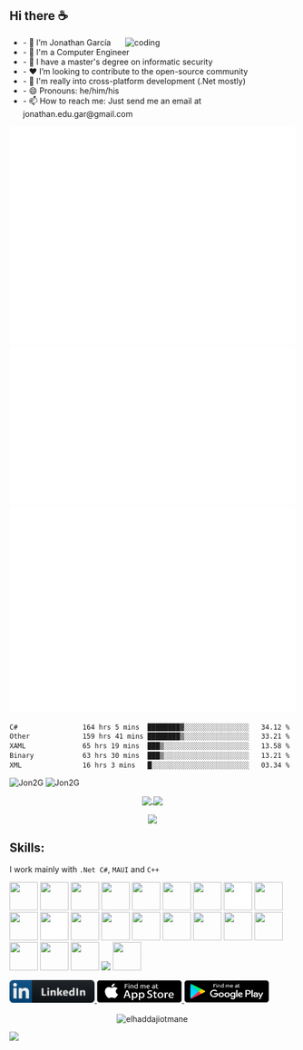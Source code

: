 ### 
## **Hi there ☕**

<img align="right" alt="coding" width="300"   src="https://github-readme-stats.anuraghazra1.vercel.app/api/top-langs/?username=Jon2G&layout=compact&theme=radical&langs_count=6">
<ul>
    <li>- 🔭 I’m Jonathan García</li>
    <li>- 🏢 I'm a Computer Engineer </li>
    <li>- 🥷 I have a master's degree on informatic security</li>
    <li>- ❤️ I’m looking to contribute to the open-source community</li>
    <li>- 📱 I'm really into cross-platform development (.Net mostly)</li>
    <li>- 😄 Pronouns: he/him/his</li>
    <li>- 📫 How to reach me: Just send me an email at jonathan.edu.gar@gmail.com</li>
</ul>

<picture>
  <img src="/github-metrics.svg" alt="Metrics">
</picture>

<picture>
  <img src="/activity.svg" alt="Activity">
</picture>

<picture>
  <img src="/achievements.svg" alt="Achievements">
</picture>

<picture>
  <img src="/metrics.plugin.topics.icons.svg" alt="Metrics">
</picture>
    
 <!--START_SECTION:waka-->

```txt
C#                164 hrs 5 mins  ████████▓░░░░░░░░░░░░░░░░   34.12 %
Other             159 hrs 41 mins ████████▒░░░░░░░░░░░░░░░░   33.21 %
XAML              65 hrs 19 mins  ███▒░░░░░░░░░░░░░░░░░░░░░   13.58 %
Binary            63 hrs 30 mins  ███▒░░░░░░░░░░░░░░░░░░░░░   13.21 %
XML               16 hrs 3 mins   █░░░░░░░░░░░░░░░░░░░░░░░░   03.34 %
```

<!--END_SECTION:waka-->

<div>
<picture >
<img src="https://github-profile-trophy.vercel.app/?username=Jon2G&theme=dracula&title=Commits,Followers,Repositories,Stars&margin-w=10&margin-h=10&no-bg=true&no-frame=true&column=4" alt="Jon2G" />
 </picture>
<picture >
<img src="https://github-profile-trophy.vercel.app/?username=Jon2G&theme=dracula&title=MultiLanguage,Issues,PullRequest&margin-w=10&margin-h=10&no-bg=true&no-frame=true&column=3" alt="Jon2G" />
 </picture>
</div>

<p align="center">
 <a href="https://github.com/Jon2G">
  <img width="430" align="center" src="https://github-readme-stats.vercel.app/api?username=Jon2G&show_icons=true&theme=radical&count_private=true">
 </a>

 <a href="https://github.com/Jon2G">
     
   <img align="center" src="https://github-readme-streak-stats.herokuapp.com/?user=Jon2G&theme=radical&hide_border=true" />
 </a>
</p>

<p align="center">
    <a href="https://github.com/Jon2G">
        <img align="center" src="https://github-profile-summary-cards.vercel.app/api/cards/profile-details?username=Jon2G&theme=radical&hide_border=true&count_private=true"/>
    </a>
</p>

## **Skills:**


I work mainly with `.Net C#`, `MAUI` and `C++` 

<p>
    <img src="https://cdn.jsdelivr.net/gh/devicons/devicon/icons/c/c-original.svg" width="50" height="50" />
     <img src="https://cdn.jsdelivr.net/gh/devicons/devicon/icons/cplusplus/cplusplus-original.svg" width="50" height="50" />
      <img src="https://cdn.jsdelivr.net/gh/devicons/devicon/icons/csharp/csharp-original.svg" width="50" height="50" />
      <img src="https://cdn.jsdelivr.net/gh/devicons/devicon/icons/dot-net/dot-net-original.svg" width="50" height="50" />
      <img src="https://cdn.jsdelivr.net/gh/devicons/devicon/icons/dotnetcore/dotnetcore-original.svg" width="50" height="50" />
      <img src="https://cdn.jsdelivr.net/gh/devicons/devicon/icons/firebase/firebase-plain.svg" width="50" height="50" />
      <img src="https://cdn.jsdelivr.net/gh/devicons/devicon/icons/git/git-original.svg" width="50" height="50" />
      <img src="https://cdn.jsdelivr.net/gh/devicons/devicon/icons/github/github-original.svg" style="background-color: white;" width="50" height="50" />
      <img src="https://cdn.jsdelivr.net/gh/devicons/devicon/icons/java/java-original.svg" width="50" height="50" />
      <img src="https://cdn.jsdelivr.net/gh/devicons/devicon/icons/javascript/javascript-original.svg" width="50" height="50" />
      <img src="https://cdn.jsdelivr.net/gh/devicons/devicon/icons/latex/latex-original.svg" style="background-color: white;" width="50" height="50" />
      <img src="https://cdn.jsdelivr.net/gh/devicons/devicon/icons/trello/trello-plain.svg" width="50" height="50" />
       <img src="https://cdn.jsdelivr.net/gh/devicons/devicon/icons/visualstudio/visualstudio-plain.svg" width="50" height="50" />
       <img src="https://cdn.jsdelivr.net/gh/devicons/devicon/icons/xamarin/xamarin-original.svg" width="50" height="50" />
       <img src="https://cdn.jsdelivr.net/gh/devicons/devicon/icons/nodejs/nodejs-original.svg"  width="50" height="50"/>
       <img src="https://cdn.jsdelivr.net/gh/devicons/devicon/icons/typescript/typescript-original.svg" width="50" height="50"/>
       <img src="https://cdn.jsdelivr.net/gh/devicons/devicon/icons/electron/electron-original.svg" width="50" height="50" />
       <img src="https://cdn.jsdelivr.net/gh/devicons/devicon/icons/vuejs/vuejs-original.svg"  width="50" height="50"/> 
    <img src="https://cdn.jsdelivr.net/gh/devicons/devicon/icons/javascript/javascript-original.svg" width="50" height="50"/>
    <img src="https://cdn.jsdelivr.net/gh/devicons/devicon/icons/apple/apple-original.svg" width="50" height="50" />
  <img src="https://cdn.jsdelivr.net/gh/devicons/devicon/icons/android/android-original.svg" width="50" height="50" />
    <img src="https://posgrados.esimecu.ipn.mx/wp-content/uploads/2021/09/logo-misti-horizontal.png" height="50" />
    <img src="https://cdn.jsdelivr.net/gh/devicons/devicon/icons/flutter/flutter-original.svg" width="50" height="50" />
          
</p>




<div>
<a href="https://www.linkedin.com/in/jonathan-garcia-282a7414a">
<img src="https://github.com/Jon2G/Jon2G/blob/main/Images/LinkedIn.png" height="40" width="150">
</a>
<a href="https://apps.apple.com/mx/developer/jonathan-garcia/id1566482917">
<img src="https://github.com/Jon2G/Jon2G/blob/main/Images/appstore.png" height="40" width="150">
</a>
<a href="https://play.google.com/store/apps/developer?id=Jonathan+Eduardo+Garc%C3%ADa+Garc%C3%ADa">
<img src="https://github.com/Jon2G/Jon2G/blob/main/Images/google_play.png" height="40" width="150">
</a>

 </br>
  </br>

<div align="center">
  <img src="https://komarev.com/ghpvc/?username=Jon2G&style=for-the-badge&color=blueviolet" alt="elhaddajiotmane" />
</div>


 
![](https://hit.yhype.me/github/profile?user_id=24820069)
